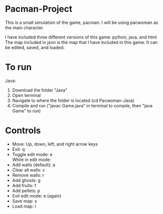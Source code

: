 # Pacman-Project
This is a small simulation of the game, pacman. I will be using pacwoman as the main character.

I have included three different versions of this game: python, java, and html
The map included in json is the map that I have included in this game. It can be edited, saved, and loaded.

# To run
Java: 
  1. Download the folder "Java"
  2. Open terminal
  3. Navigate to where the folder is located (cd Pacwoman-Java)
  4. Compile and run ("javac Game.java" in terminal to compile, then "java Game" to run)

# Controls
- Move: Up, down, left, and right arrow keys
- Exit: q
- Toggle edit mode: e  
While in edit mode:
 - Add walls (default): a
 - Clear all walls: c
 - Remove walls: r
 - Add ghosts: g
 - Add fruits: f
 - Add pellets: p
 - Exit edit mode: e (again)
- Save map: s
- Load map: l
